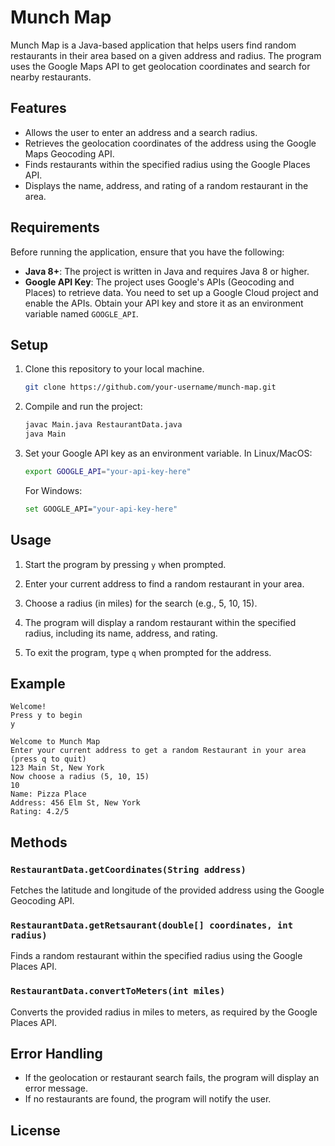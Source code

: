 # Munch Map

Munch Map is a Java-based application that helps users find random restaurants in their area based on a given address and radius. The program uses the Google Maps API to get geolocation coordinates and search for nearby restaurants.

## Features
- Allows the user to enter an address and a search radius.
- Retrieves the geolocation coordinates of the address using the Google Maps Geocoding API.
- Finds restaurants within the specified radius using the Google Places API.
- Displays the name, address, and rating of a random restaurant in the area.

## Requirements

Before running the application, ensure that you have the following:

- **Java 8+**: The project is written in Java and requires Java 8 or higher.
- **Google API Key**: The project uses Google's APIs (Geocoding and Places) to retrieve data. You need to set up a Google Cloud project and enable the APIs. Obtain your API key and store it as an environment variable named `GOOGLE_API`.

## Setup

1. Clone this repository to your local machine.

   ```bash
   git clone https://github.com/your-username/munch-map.git
   ```

2. Compile and run the project:

   ```bash
   javac Main.java RestaurantData.java
   java Main
   ```

3. Set your Google API key as an environment variable. In Linux/MacOS:

   ```bash
   export GOOGLE_API="your-api-key-here"
   ```

   For Windows:

   ```bash
   set GOOGLE_API="your-api-key-here"
   ```

## Usage

1. Start the program by pressing `y` when prompted.

2. Enter your current address to find a random restaurant in your area.

3. Choose a radius (in miles) for the search (e.g., 5, 10, 15).

4. The program will display a random restaurant within the specified radius, including its name, address, and rating.

5. To exit the program, type `q` when prompted for the address.

## Example

```
Welcome!
Press y to begin
y

Welcome to Munch Map
Enter your current address to get a random Restaurant in your area (press q to quit)
123 Main St, New York
Now choose a radius (5, 10, 15)
10
Name: Pizza Place
Address: 456 Elm St, New York
Rating: 4.2/5
```

## Methods

### `RestaurantData.getCoordinates(String address)`

Fetches the latitude and longitude of the provided address using the Google Geocoding API.

### `RestaurantData.getRetsaurant(double[] coordinates, int radius)`

Finds a random restaurant within the specified radius using the Google Places API.

### `RestaurantData.convertToMeters(int miles)`

Converts the provided radius in miles to meters, as required by the Google Places API.

## Error Handling

- If the geolocation or restaurant search fails, the program will display an error message.
- If no restaurants are found, the program will notify the user.

## License

